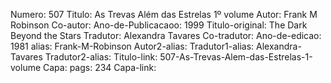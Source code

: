 Numero: 507
Titulo: As Trevas Além das Estrelas 1º volume
Autor: Frank M Robinson
Co-autor: 
Ano-de-Publicacaoo: 1999
Titulo-original: The Dark Beyond the Stars
Tradutor: Alexandra Tavares
Co-tradutor: 
Ano-de-edicao: 1981
alias: Frank-M-Robinson
Autor2-alias: 
Tradutor1-alias: Alexandra-Tavares
Tradutor2-alias: 
Titulo-link: 507-As-Trevas-Alem-das-Estrelas-1-volume
Capa: 
pags: 234
Capa-link: